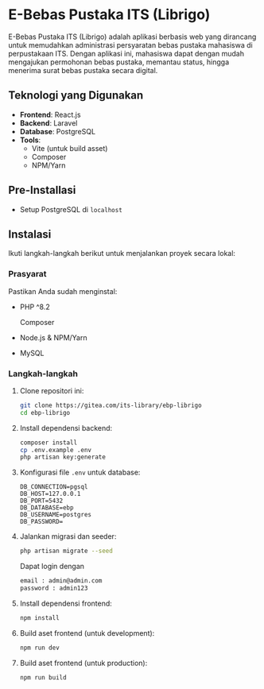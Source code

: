 # E-Bebas Pustaka ITS (Librigo)

E-Bebas Pustaka ITS (Librigo) adalah aplikasi berbasis web yang dirancang untuk memudahkan administrasi persyaratan bebas pustaka mahasiswa di perpustakaan ITS. Dengan aplikasi ini, mahasiswa dapat dengan mudah mengajukan permohonan bebas pustaka, memantau status, hingga menerima surat bebas pustaka secara digital.

## Teknologi yang Digunakan

-   **Frontend**: React.js
-   **Backend**: Laravel
-   **Database**: PostgreSQL
-   **Tools**:
    -   Vite (untuk build asset)
    -   Composer
    -   NPM/Yarn

## Pre-Installasi

-   Setup PostgreSQL di `localhost`

## Instalasi

Ikuti langkah-langkah berikut untuk menjalankan proyek secara lokal:

### Prasyarat

Pastikan Anda sudah menginstal:

-   PHP ^8.2

    Composer

-   Node.js & NPM/Yarn
-   MySQL

### Langkah-langkah

1. Clone repositori ini:

    ```bash
    git clone https://gitea.com/its-library/ebp-librigo
    cd ebp-librigo
    ```

2. Install dependensi backend:

    ```bash
    composer install
    cp .env.example .env
    php artisan key:generate
    ```

3. Konfigurasi file `.env` untuk database:

    ```env
    DB_CONNECTION=pgsql
    DB_HOST=127.0.0.1
    DB_PORT=5432
    DB_DATABASE=ebp
    DB_USERNAME=postgres
    DB_PASSWORD=
    ```

4. Jalankan migrasi dan seeder:

    ```bash
    php artisan migrate --seed
    ```

    Dapat login dengan

    ```bash
    email : admin@admin.com
    password : admin123
    ```

5. Install dependensi frontend:

    ```bash
    npm install
    ```

6. Build aset frontend (untuk development):

    ```bash
    npm run dev
    ```

7. Build aset frontend (untuk production):

    ```bash
    npm run build
    ```
